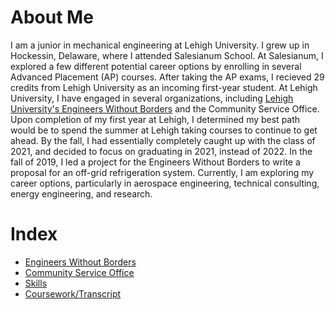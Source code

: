 # About Me

I am a junior in mechanical engineering at Lehigh University. I grew up in Hockessin, Delaware, where I attended Salesianum School. At Salesianum, I explored a few different potential career options by enrolling in several Advanced Placement (AP) courses. After taking the AP exams, I recieved 29 credits from Lehigh University as an incoming first-year student. At Lehigh University, I have engaged in several organizations, including [Lehigh University's Engineers Without Borders](https://liam-magargal.github.io/Engineers-Without-Borders/) and the Community Service Office. Upon completion of my first year at Lehigh, I determined my best path would be to spend the summer at Lehigh taking courses to continue to get ahead. By the fall, I had essentially completely caught up with the class of 2021, and decided to focus on graduating in 2021, instead of 2022. In the fall of 2019, I led a project for the Engineers Without Borders to write a proposal for an off-grid refrigeration system. Currently, I am exploring my career options, particularly in aerospace engineering, technical consulting, energy engineering, and research.

# Index
* [Engineers Without Borders](https://liam-magargal.github.io/Engineers-Without-Borders/)
* [Community Service Office](http://github.com)
* [Skills](http://github.com)
* [Coursework/Transcript](http://github.com)
